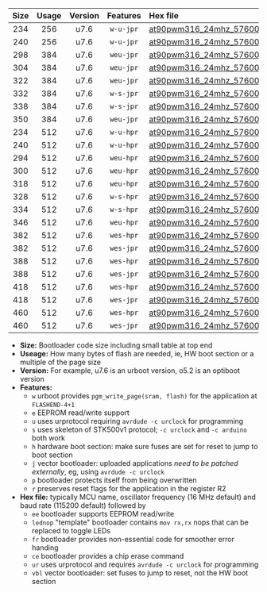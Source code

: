 |Size|Usage|Version|Features|Hex file|
|:-:|:-:|:-:|:-:|:--|
|234|256|u7.6|`w-u-jpr`|[at90pwm316_24mhz_57600bps_ur_vbl.hex](https://raw.githubusercontent.com/stefanrueger/urboot/main/at90pwm316_24mhz_57600bps_ur_vbl.hex)|
|240|256|u7.6|`w-u-jpr`|[at90pwm316_24mhz_57600bps_lednop_ur_vbl.hex](https://raw.githubusercontent.com/stefanrueger/urboot/main/at90pwm316_24mhz_57600bps_lednop_ur_vbl.hex)|
|298|384|u7.6|`weu-jpr`|[at90pwm316_24mhz_57600bps_ee_ur_vbl.hex](https://raw.githubusercontent.com/stefanrueger/urboot/main/at90pwm316_24mhz_57600bps_ee_ur_vbl.hex)|
|304|384|u7.6|`weu-jpr`|[at90pwm316_24mhz_57600bps_ee_lednop_ur_vbl.hex](https://raw.githubusercontent.com/stefanrueger/urboot/main/at90pwm316_24mhz_57600bps_ee_lednop_ur_vbl.hex)|
|322|384|u7.6|`weu-jpr`|[at90pwm316_24mhz_57600bps_ee_lednop_fr_ur_vbl.hex](https://raw.githubusercontent.com/stefanrueger/urboot/main/at90pwm316_24mhz_57600bps_ee_lednop_fr_ur_vbl.hex)|
|332|384|u7.6|`w-s-jpr`|[at90pwm316_24mhz_57600bps_vbl.hex](https://raw.githubusercontent.com/stefanrueger/urboot/main/at90pwm316_24mhz_57600bps_vbl.hex)|
|338|384|u7.6|`w-s-jpr`|[at90pwm316_24mhz_57600bps_lednop_vbl.hex](https://raw.githubusercontent.com/stefanrueger/urboot/main/at90pwm316_24mhz_57600bps_lednop_vbl.hex)|
|350|384|u7.6|`weu-jpr`|[at90pwm316_24mhz_57600bps_ee_lednop_fr_ce_ur_vbl.hex](https://raw.githubusercontent.com/stefanrueger/urboot/main/at90pwm316_24mhz_57600bps_ee_lednop_fr_ce_ur_vbl.hex)|
|234|512|u7.6|`w-u-hpr`|[at90pwm316_24mhz_57600bps_ur.hex](https://raw.githubusercontent.com/stefanrueger/urboot/main/at90pwm316_24mhz_57600bps_ur.hex)|
|240|512|u7.6|`w-u-hpr`|[at90pwm316_24mhz_57600bps_lednop_ur.hex](https://raw.githubusercontent.com/stefanrueger/urboot/main/at90pwm316_24mhz_57600bps_lednop_ur.hex)|
|294|512|u7.6|`weu-hpr`|[at90pwm316_24mhz_57600bps_ee_ur.hex](https://raw.githubusercontent.com/stefanrueger/urboot/main/at90pwm316_24mhz_57600bps_ee_ur.hex)|
|300|512|u7.6|`weu-hpr`|[at90pwm316_24mhz_57600bps_ee_lednop_ur.hex](https://raw.githubusercontent.com/stefanrueger/urboot/main/at90pwm316_24mhz_57600bps_ee_lednop_ur.hex)|
|318|512|u7.6|`weu-hpr`|[at90pwm316_24mhz_57600bps_ee_lednop_fr_ur.hex](https://raw.githubusercontent.com/stefanrueger/urboot/main/at90pwm316_24mhz_57600bps_ee_lednop_fr_ur.hex)|
|328|512|u7.6|`w-s-hpr`|[at90pwm316_24mhz_57600bps.hex](https://raw.githubusercontent.com/stefanrueger/urboot/main/at90pwm316_24mhz_57600bps.hex)|
|334|512|u7.6|`w-s-hpr`|[at90pwm316_24mhz_57600bps_lednop.hex](https://raw.githubusercontent.com/stefanrueger/urboot/main/at90pwm316_24mhz_57600bps_lednop.hex)|
|346|512|u7.6|`weu-hpr`|[at90pwm316_24mhz_57600bps_ee_lednop_fr_ce_ur.hex](https://raw.githubusercontent.com/stefanrueger/urboot/main/at90pwm316_24mhz_57600bps_ee_lednop_fr_ce_ur.hex)|
|382|512|u7.6|`wes-hpr`|[at90pwm316_24mhz_57600bps_ee.hex](https://raw.githubusercontent.com/stefanrueger/urboot/main/at90pwm316_24mhz_57600bps_ee.hex)|
|382|512|u7.6|`wes-jpr`|[at90pwm316_24mhz_57600bps_ee_vbl.hex](https://raw.githubusercontent.com/stefanrueger/urboot/main/at90pwm316_24mhz_57600bps_ee_vbl.hex)|
|388|512|u7.6|`wes-hpr`|[at90pwm316_24mhz_57600bps_ee_lednop.hex](https://raw.githubusercontent.com/stefanrueger/urboot/main/at90pwm316_24mhz_57600bps_ee_lednop.hex)|
|388|512|u7.6|`wes-jpr`|[at90pwm316_24mhz_57600bps_ee_lednop_vbl.hex](https://raw.githubusercontent.com/stefanrueger/urboot/main/at90pwm316_24mhz_57600bps_ee_lednop_vbl.hex)|
|418|512|u7.6|`wes-hpr`|[at90pwm316_24mhz_57600bps_ee_lednop_fr.hex](https://raw.githubusercontent.com/stefanrueger/urboot/main/at90pwm316_24mhz_57600bps_ee_lednop_fr.hex)|
|418|512|u7.6|`wes-jpr`|[at90pwm316_24mhz_57600bps_ee_lednop_fr_vbl.hex](https://raw.githubusercontent.com/stefanrueger/urboot/main/at90pwm316_24mhz_57600bps_ee_lednop_fr_vbl.hex)|
|460|512|u7.6|`wes-hpr`|[at90pwm316_24mhz_57600bps_ee_lednop_fr_ce.hex](https://raw.githubusercontent.com/stefanrueger/urboot/main/at90pwm316_24mhz_57600bps_ee_lednop_fr_ce.hex)|
|460|512|u7.6|`wes-jpr`|[at90pwm316_24mhz_57600bps_ee_lednop_fr_ce_vbl.hex](https://raw.githubusercontent.com/stefanrueger/urboot/main/at90pwm316_24mhz_57600bps_ee_lednop_fr_ce_vbl.hex)|

- **Size:** Bootloader code size including small table at top end
- **Useage:** How many bytes of flash are needed, ie, HW boot section or a multiple of the page size
- **Version:** For example, u7.6 is an urboot version, o5.2 is an optiboot version
- **Features:**
  + `w` urboot provides `pgm_write_page(sram, flash)` for the application at `FLASHEND-4+1`
  + `e` EEPROM read/write support
  + `u` uses urprotocol requiring `avrdude -c urclock` for programming
  + `s` uses skeleton of STK500v1 protocol; `-c urclock` and `-c arduino` both work
  + `h` hardware boot section: make sure fuses are set for reset to jump to boot section
  + `j` vector bootloader: uploaded applications *need to be patched externally*, eg, using `avrdude -c urclock`
  + `p` bootloader protects itself from being overwritten
  + `r` preserves reset flags for the application in the register R2
- **Hex file:** typically MCU name, oscillator frequency (16 MHz default) and baud rate (115200 default) followed by
  + `ee` bootloader supports EEPROM read/write
  + `lednop` "template" bootloader contains `mov rx,rx` nops that can be replaced to toggle LEDs
  + `fr` bootloader provides non-essential code for smoother error handing
  + `ce` bootloader provides a chip erase command
  + `ur` uses urprotocol and requires `avrdude -c urclock` for programming
  + `vbl` vector bootloader: set fuses to jump to reset, not the HW boot section

